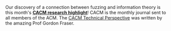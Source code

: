 Our discovery of a connection between fuzzing and information theory is this month's <b><a href="papers/CACM24-entropic.pdf">CACM research highlight</a></b>! CACM is the monthly journal sent to all members of the ACM. The <a href="https://cacm.acm.org/magazines/2023/11/277438-technical-perspective-whats-all-the-fuss-about-fuzzing/abstract">CACM Technical Perspective</a> was written by the amazing Prof Gordon Fraser.
